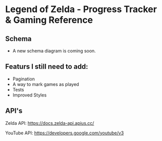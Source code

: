 # Legend of Zelda - Progress Tracker & Gaming Reference

## Schema
- A new schema diagram is coming soon.

## Featurs I still need to add:

- Pagination
- A way to mark games as played
- Tests
- Improved Styles

## API's

Zelda API: https://docs.zelda-api.apius.cc/

YouTube API: https://developers.google.com/youtube/v3
